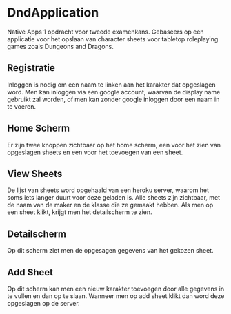 # DndApplication
Native Apps 1 opdracht voor tweede examenkans. 
Gebaseers op een applicatie voor het opslaan van character sheets voor tabletop roleplaying games zoals Dungeons and Dragons.

## Registratie
Inloggen is nodig om een naam te linken aan het karakter dat opgeslagen word.
Men kan inloggen via een google account, waarvan de display name gebruikt zal worden, of men kan zonder google inloggen door een naam in te voeren.

## Home Scherm

Er zijn twee knoppen zichtbaar op het home scherm, een voor het zien van opgeslagen sheets en een voor het toevoegen van een sheet.

## View Sheets
De lijst van sheets word opgehaald van een heroku server, waarom het soms iets langer duurt voor deze geladen is. Alle sheets zijn zichtbaar, met de naam van de maker en de klasse die ze gemaakt hebben. Als men op een sheet klikt, krijgt men het detailscherm te zien.

## Detailscherm
Op dit scherm ziet men de opgesagen gegevens van het gekozen sheet.

## Add Sheet
Op dit scherm kan men een nieuw karakter toevoegen door alle gegevens in te vullen en dan op te slaan. Wanneer men op add sheet klikt dan word deze opgeslagen op de server.

